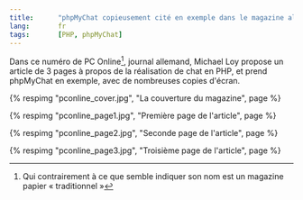 ```yaml
---
title:      "phpMyChat copieusement cité en exemple dans le magazine allemand PC Online"
lang:       fr
tags:       [PHP, phpMyChat]
---
```


Dans ce numéro de PC Online[^pconline], journal allemand, Michael Loy propose un article de 3 pages à propos de la réalisation de chat en PHP, et prend phpMyChat en exemple, avec de nombreuses copies d'écran.

[^pconline]: Qui contrairement à ce que semble indiquer son nom est un magazine papier « traditionnel »

{% respimg "pconline_cover.jpg", "La couverture du magazine", page %}

{% respimg "pconline_page1.jpg", "Première page de l'article", page %}

{% respimg "pconline_page2.jpg", "Seconde page de l'article", page %}

{% respimg "pconline_page3.jpg", "Troisième page de l'article", page %}
